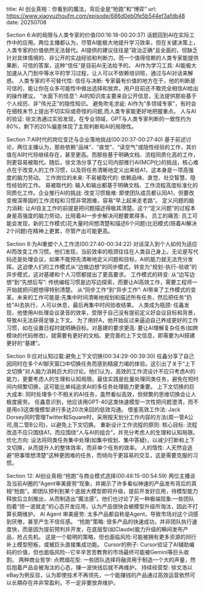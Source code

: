 title: AI 创业真相：你看到的魔法，背后全是“抢跑”和“博弈”
url: https://www.xiaoyuzhoufm.com/episode/686d0eb0fe5b544ef3afdb48
date: 20250708


Section 6:Al的局限与人类专家的价值(00:16:18-00:20:37)
话题回到AI在实际工作中的应用。两位主播都认为，尽管AI能极大地提升学习效率，但在关键决策上，人类专家的价值依然无法替代。AI提供的建议往往是”政治正确”且全面的，但缺乏针对具体情境的、非公开的实战经验和判断力。而一个值得信赖的人类专家能提供果断、可信的答案，这种“信任”是目前AI无法给予的。
AI作为学习工具: AI能极大加速从入门到中等水平的学习过程，让人可以不依赖培训班，通过与AI对话来解惑。
人类专家的不可替代性:
信任与决断: 专家最有价值的地方在于，他的判断是可信的，能让你在众多可能性中做出选择和放弃。用户目前还不敢完全相信AI给出的操作建议。
“水面下的信息”: AI的知识库主要来自公开信息，无法提供那些基于个人经历、非“伟光正”的隐性知识。
避免吹毛求疵: AI作为”多领域专家”，有时会在细枝未节上提出不切实际或奇怪的问题,而人类专家能更好地把握重点。
人与AI的验证: 徐文浩通过实验发现，在专业领域，GPT与人类专家判断的一致性约为80%，剩下的20%偏差体现了主观判断和AI的局限性。




Section 7:AI时代的岗位变迁与企业落地挑战(00:20:37-00:27:40)
基于前述讨论，两位主播认为，那些依赖“品味”、“直觉”、“读空气”或隐性经验的工作，其价值在AI时代将继续存在，甚至更高。而那些基于明确文档、流程同质化高的工作，则更容易被取代。随后，徐文浩分享了在公司内部推行AI(MCP化)的挑战，核心难点在于改变人的工作习惯，以及将任务清晰地定义出来给A1，这本身是一项高强度的脑力劳动。
工作岗位的未来:
不易被取代的: 依赖品味、直觉、社交智慧、隐性经验的工作。
易被取代的: 输入和输出都基于明确文档、工作流程高度标准化的同质化工作。企业推行AI的挑战:
改变习惯极难: 即使团队成员都认同A1，但要改变根深蒂固的工作流程和习惯非常困难，容易“早上起来走老路”。
定义问题的脑力消耗: 让AI自主工作的前提是把问题描述得极其清楚。这个“定义问题”的过程本身是高强度的脑力劳动，比陪着AI一步步解决问题要累得多。
员工的痛苦: 员工可能会发现，新的工作模式(花大量时间想清楚和描述6个问题)比旧模式(陪着AI解决2个问题)在精神上更累，尽管产出可能更高。

Section 8:为AI重塑个人工作流(00:27:40-00:34:22)
对话深入到个人如何为适应AI而改变工作习惯。他们发现，当前效率的瓶颈往往在人类自己身上。无论是写代码还是处理会议，如果不能预先清晰地定义问题和目标，AI的能力就无法充分发挥。这迫使人们的工作模式从“边做边想”的同步模式，转变为“规划-执行-验收”的异步模式，这对基建和个人习惯都提出了更高要求。
工作模式的转变:
从“边写边想“到“先想后写”: 传统编程习惯是边写边探索，而要让AI高效工作，需要工程师一开始就把问题想得特别清楚。
从“同步工作“到“异步工作”: AI带来了工作模式的变革。未来的工作可能是:先集中时间清晰地规划和描述所有任务，然后把任务“扔给"AI去执行，人可以休息，最后再集中时间验收结果。
人类成为瓶颈:
任鑫发现，他使用AI处理会议录音的效率，受限于自己没有提前定义好会议目标和背景，导致AI无法获得足够上下文。
为了用好A，他开始反过来逼迫自己养成更好的工作习惯，如在设置日程时就明确目标。对基建的要求更高: 要让AI理解复杂任务(如跨模块的代码修改)，就需要有更好的文档、更完善的上下文信息，即需要为AI搭建更好的“基建”。

Section 9:应对认知过载:避免上下文切换(00:34:29-00:39:30)
任鑫分享了自己因同时在多个A!聊天窗口中切换任务而感到精疲力竭的体验。这引出了关于”上下文切换“对人脑力消耗巨大的讨论。他们认为，高效的工作流设计不应只考虑A!的能力，更要考虑人的生理和认知局限。最佳实践是批量处理同类任务，避免在短时间内频繁切换，这可能比单纯追求AI的多任务处理能力更重要。
上下文切换的巨大成本:
同时处理多个不相关的AI任务，虽然看似高效，但频繁的思维切换会让人极度疲劳。
任鑫意识到，他应该用GPT-40这类快速模型一次性把问题澄清，而不是用o3这类慢模型进行多达20次来回的低效沟通。
借鉴高效工作法:
Jack Dorsey同时管理Twitter和Square时，采用按天划分工作内容的方法(周一管A公司,周二管B公司)，以避免上下文切换。
重新设计工作流程的原则:
核心目标: 流程改造不应只围绕A1，而应围绕“人与AI的组合”，并充分考虑人的生理和认知局限。
优化方向: 设法将同类任务集中处理(如集中规划、集中答疑)，以减少打断和上下文切换，从而提升人的整体效率，而非单个任务的效率。
人的惰性: 人天然会逃避”把事情想清楚”这种更困难的任务，而倾向于更容易的交互，这是需要克服的习惯。


Section 12: AI创业真相:“抢跑”与商业模式选择(00:48:15-00:54:59)
两位主播谈及当前AI圈的“Agent审美疲劳“现象，并揭示了许多看似神速的产品发布背后的真相“抢跑”。即团队预判到某个底层大模型即将升级，提前开发好应用，待模型能力释放后立刻推出，从而制造出“魔法感”。他们也讨论了另一种极端现象:一些团队抱着“捞一波就走”的心态开发应用，认为产品很快会被模型升级所淘汰，因此不打算长期维护。
Al Agent 审美疲劳: 太多产品都自称是Agent，导致市场对这个词感到厌倦，甚至产生不信任感。
“抢跑”策略:
很多产品的快速成功，并非团队执行速度快，而是因为提前预判并开发，在底层型(如Claude)能力升级的瞬间发布产品，抢占先机。
这是一个聪明的策略，但也面临风险:可能被拥有更多资源的同行补上模型短板，或被巨头直接集成功能。
Cursor的例子: Cursor验证了AI辅助编码的价值，但也面临风险--它辛辛苦苦教育的市场最终可能被Gemini等巨头收割。
两种商业哲学:
点燃烟花型: 一些团队选择将融资用于制造一个大的声量，然后抱着产品会被淘汰的心态，赚一波快钱后就不再维护。
持续经营型: 徐文浩以eBay为例反驳，认为即使技术不再领先，一个能赚钱的产品通过高效运营依然可以长期存在并非常盈利，不一定非要放弃维护。